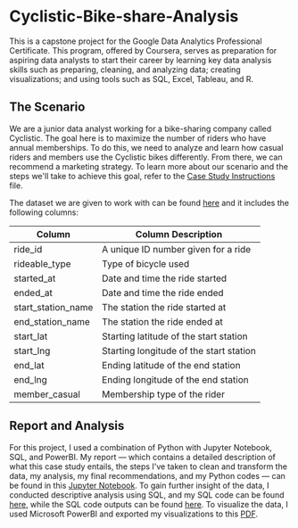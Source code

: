 # Cyclistic-Bike-share-Analysis
This is a capstone project for the Google Data Analytics Professional Certificate. This program, offered by Coursera, serves as preparation for aspiring data analysts to start their career by learning key data analysis skills such as preparing, cleaning, and analyzing data; creating visualizations; and using tools such as SQL, Excel, Tableau, and R.

## The Scenario
We are a junior data analyst working for a bike-sharing company called Cyclistic. The goal here is to maximize the number of riders who have annual memberships. To do this, we need to analyze and learn how casual riders and members use the Cyclistic bikes differently. From there, we can recommend a marketing strategy. To learn more about our scenario and the steps we'll take to achieve this goal, refer to the [Case Study Instructions](https://github.com/AaronChao4/Cyclistic-Bike-share-Analysis/blob/main/Case%20Study%20Instructions%20(Provided%20by%20Coursera).pdf) file.

The dataset we are given to work with can be found [here](https://divvy-tripdata.s3.amazonaws.com/index.html) and it includes the following columns:

| Column  | Column Description |
| ------------- | ------------- |
| ride_id  | A unique ID number given for a ride |
| rideable_type  | Type of bicycle used |
| started_at | Date and time the ride started |
| ended_at | Date and time the ride ended |
| start_station_name | The station the ride started at |
| end_station_name | The station the ride ended at |
| start_lat | Starting latitude of the start station |
| start_lng | Starting longitude of the start station |
| end_lat | Ending latitude of the end station |
| end_lng | Ending longitude of the end station |
| member_casual | Membership type of the rider |

## Report and Analysis
For this project, I used a combination of Python with Jupyter Notebook, SQL, and PowerBI. My report — which contains a detailed description of what this case study entails, the steps I've taken to clean and transform the data, my analysis, my final recommendations, and my Python codes — can be found in this [Jupyter Notebook](). To gain further insight of the data, I conducted descriptive analysis using SQL, and my SQL code can be found [here](https://github.com/AaronChao4/Cyclistic-Bike-share-Analysis/blob/main/SQL_Code_Bikeshare.sql), while the SQL code outputs can be found [here](https://github.com/AaronChao4/Cyclistic-Bike-share-Analysis/blob/main/SQL_Code_Output.pdf). To visualize the data, I used Microsoft PowerBI and exported my visualizations to this [PDF](https://github.com/AaronChao4/Cyclistic-Bike-share-Analysis/blob/main/Visualization.pdf).
